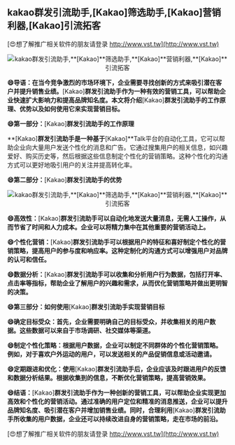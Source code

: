 ## **kakao群发引流助手,**[Kakao]**筛选助手,**[Kakao]**营销利器,**[Kakao]**引流拓客**

[😍想了解推广相关软件的朋友请登录 http://www.vst.tw](http://www.vst.tw)

 <center><img src="https://vst.tw/MP4/tuiguang/png/6.png" alt="kakao群发引流助手,**[Kakao]**筛选助手,**[Kakao]**营销利器,**[Kakao]**引流拓客"></center>

**😄导语：在当今竞争激烈的市场环境下，企业需要寻找创新的方式来吸引潜在客户并提升销售业绩。**[Kakao]**群发引流助手作为一种有效的营销工具，可以帮助企业快速扩大影响力和提高品牌知名度。本文将介绍**[Kakao]**群发引流助手的工作原理、优势以及如何使用它来实现营销目标。**

**😄第一部分：**[Kakao]**群发引流助手的工作原理**

**[Kakao]**群发引流助手是一种基于**[Kakao]**Talk平台的自动化工具，它可以帮助企业向大量用户发送个性化的消息和广告。它通过搜集用户的相关信息，如兴趣爱好、购买历史等，然后根据这些信息制定个性化的营销策略。这种个性化的沟通方式可以更好地吸引用户的关注并提高转化率。

**😄第二部分：**[Kakao]**群发引流助手的优势**

 <center><img src="https://vst.tw/MP4/tuiguang/png/2.png" alt="kakao群发引流助手,**[Kakao]**筛选助手,**[Kakao]**营销利器,**[Kakao]**引流拓客"></center>

**😄高效性：**[Kakao]**群发引流助手可以自动化地发送大量消息，无需人工操作，从而节省了时间和人力成本。企业可以将精力集中在其他重要的营销活动上。**

**😄个性化营销：**[Kakao]**群发引流助手可以根据用户的特征和喜好制定个性化的营销策略，提高用户的参与度和响应率。这种定制化的沟通方式可以增强用户对品牌的认可和信任。**

**😄数据分析：**[Kakao]**群发引流助手可以收集和分析用户行为数据，包括打开率、点击率等指标，帮助企业了解用户的兴趣和需求，从而优化营销策略并做出更明智的决策。**

**😄第三部分：如何使用**[Kakao]**群发引流助手实现营销目标**

**😄确定目标受众：首先，企业需要明确自己的目标受众，并收集相关的用户数据。这些数据可以来自于市场调研、社交媒体等渠道。**

**😄制定个性化策略：根据用户数据，企业可以制定不同群体的个性化营销策略。例如，对于喜欢户外运动的用户，可以发送相关的产品促销信息或活动邀请。**

**😄定期跟进和优化：使用**[Kakao]**群发引流助手后，企业应该及时跟进用户的反馈和数据分析结果。根据收集到的信息，不断优化营销策略，提高营销效果。**

**😄结语：**[Kakao]**群发引流助手作为一种创新的营销工具，可以帮助企业实现更加高效和个性化的营销活动。通过准确的用户定位和精准的消息推送，企业可以提升品牌知名度、吸引潜在客户并增加销售业绩。同时，合理利用**[Kakao]**群发引流助手所收集的用户数据，企业还可以持续改进自身的营销策略，走在市场的前沿。**

[😍想了解推广相关软件的朋友请登录 http://www.vst.tw](http://www.vst.tw)




